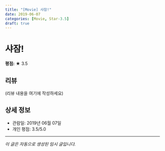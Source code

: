 ```yaml
---
title: "[Movie] 샤잠!"
date: 2019-06-07
categories: [Movie, Star-3.5]
draft: true
---
```


# 샤잠!

**평점:** ★ 3.5

## 리뷰

(리뷰 내용을 여기에 작성하세요)

## 상세 정보

- 관람일: 2019년 06월 07일
- 개인 평점: 3.5/5.0

---

*이 글은 자동으로 생성된 임시 글입니다.*
